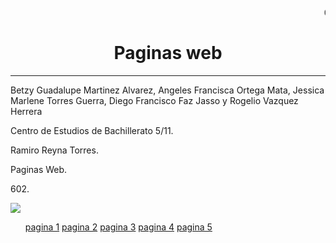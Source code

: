 <HTML>
<HEAD>

</HEAD>


<BODY>
   <MARQUEE>CENTRO DE ESTUDIOS DE BACHILLERATO CEB 5/11</MARQUEE>
<CENTER><H1>Paginas web</H1></CENTER>
<HR>
<P>Betzy Guadalupe Martinez Alvarez, Angeles Francisca Ortega Mata, Jessica Marlene Torres Guerra, Diego Francisco Faz Jasso y Rogelio Vazquez Herrera
<P>Centro de Estudios de Bachillerato 5/11.
<P>Ramiro Reyna Torres.
<P>Paginas Web.
<P>602.
<P></P>

<img src="https://encrypted-tbn0.gstatic.com/images?q=tbn:ANd9GcTJvXTV_RGtLKkZYQYkoIw1BuZAOL3FHGYSPw&s">
<ul> 
     <a href="https://betzy12.github.io/pagina1/">pagina 1</a>
     <a href="">pagina 2</a>
     <a href="">pagina 3</a>
     <a href="">pagina 4</a>
     <a href="">pagina 5</a>
